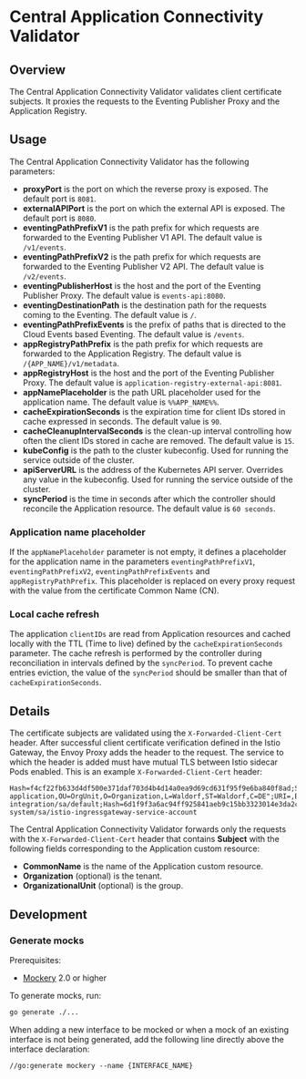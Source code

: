 # Central Application Connectivity Validator

## Overview

The Central Application Connectivity Validator validates client certificate subjects.
It proxies the requests to the Eventing Publisher Proxy and the Application Registry.

## Usage

The Central Application Connectivity Validator has the following parameters:
- **proxyPort** is the port on which the reverse proxy is exposed. The default port is `8081`.
- **externalAPIPort** is the port on which the external API is exposed. The default port is `8080`.
- **eventingPathPrefixV1** is the path prefix for which requests are forwarded to the Eventing Publisher V1 API. The default value is `/v1/events`.
- **eventingPathPrefixV2** is the path prefix for which requests are forwarded to the Eventing Publisher V2 API. The default value is `/v2/events`.
- **eventingPublisherHost** is the host and the port of the Eventing Publisher Proxy. The default value is `events-api:8080`.
- **eventingDestinationPath** is the destination path for the requests coming to the Eventing. The default value is `/`.
- **eventingPathPrefixEvents** is the prefix of paths that is directed to the Cloud Events based Eventing. The default value is `/events`.
- **appRegistryPathPrefix** is the path prefix for which requests are forwarded to the Application Registry. The default value is `/{APP_NAME}/v1/metadata`.
- **appRegistryHost** is the host and the port of the Eventing Publisher Proxy. The default value is `application-registry-external-api:8081`.
- **appNamePlaceholder**  is the path URL placeholder used for the application name. The default value is `%%APP_NAME%%`.
- **cacheExpirationSeconds** is the expiration time for client IDs stored in cache expressed in seconds. The default value is `90`.
- **cacheCleanupIntervalSeconds** is the clean-up interval controlling how often the client IDs stored in cache are removed. The default value is `15`.
- **kubeConfig** is the path to the cluster kubeconfig. Used for running the service outside of the cluster.
- **apiServerURL** is the address of the Kubernetes API server. Overrides any value in the kubeconfig. Used for running the service outside of the cluster.
- **syncPeriod** is the time in seconds after which the controller should reconcile the Application resource. The default value is `60 seconds`.

### Application name placeholder

If the `appNamePlaceholder` parameter is not empty, it defines a placeholder for the application name in the parameters `eventingPathPrefixV1`, `eventingPathPrefixV2`, `eventingPathPrefixEvents` and `appRegistryPathPrefix`. This placeholder is replaced on every proxy request
with the value from the certificate Common Name (CN).

### Local cache refresh

The application `clientIDs` are read from Application resources and cached locally with the TTL (Time to live) defined by the `cacheExpirationSeconds` parameter.
The cache refresh is performed by the controller during reconciliation in intervals defined by the `syncPeriod`.
To prevent cache entries eviction, the value of the `syncPeriod` should be smaller than that of `cacheExpirationSeconds`.

## Details

The certificate subjects are validated using the `X-Forwarded-Client-Cert` header.
After successful client certificate verification defined in the Istio Gateway, the Envoy Proxy adds the header to the request.
The service to which the header is added must have mutual TLS between Istio sidecar Pods enabled.
This is an example `X-Forwarded-Client-Cert` header:
```
Hash=f4cf22fb633d4df500e371daf703d4b4d14a0ea9d69cd631f95f9e6ba840f8ad;Subject="CN=test-application,OU=OrgUnit,O=Organization,L=Waldorf,ST=Waldorf,C=DE";URI=,By=spiffe://cluster.local/ns/kyma-integration/sa/default;Hash=6d1f9f3a6ac94ff925841aeb9c15bb3323014e3da2c224ea7697698acf413226;Subject="";URI=spiffe://cluster.local/ns/istio-system/sa/istio-ingressgateway-service-account
```

The Central Application Connectivity Validator forwards only the requests with the `X-Forwarded-Client-Cert` header that contains **Subject** with the following fields corresponding to the Application custom resource:
- **CommonName** is the name of the Application custom resource.
- **Organization** (optional) is the tenant.
- **OrganizationalUnit** (optional) is the group.

## Development

### Generate mocks

Prerequisites:

 - [Mockery](https://github.com/vektra/mockery) 2.0 or higher

To generate mocks, run:

```sh
go generate ./...
```

When adding a new interface to be mocked or when a mock of an existing interface is not being generated, add the following line directly above the interface declaration:

```
//go:generate mockery --name {INTERFACE_NAME}
```
